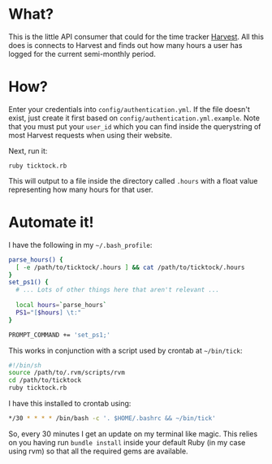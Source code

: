 # What?

This is the little API consumer that could for the time tracker [Harvest](http://getharvest.com).
All this does is connects to Harvest and finds out how many hours a user has
logged for the current semi-monthly period.

# How?

Enter your credentials into `config/authentication.yml`.  If the file doesn't
exist, just create it first based on `config/authentication.yml.example`. Note
that you must put your `user_id` which you can find inside the querystring
of most Harvest requests when using their website.

Next, run it:

    ruby ticktock.rb

This will output to a file inside the directory called `.hours` with a float
value representing how many hours for that user.

# Automate it!

I have the following in my `~/.bash_profile`:

```bash
parse_hours() {
  [ -e /path/to/ticktock/.hours ] && cat /path/to/ticktock/.hours
}
set_ps1() {
  # ... Lots of other things here that aren't relevant ...
  
  local hours=`parse_hours`
  PS1="[$hours] \t:"
}

PROMPT_COMMAND += 'set_ps1;'
```

This works in conjunction with a script used by crontab at `~/bin/tick`:

```bash
#!/bin/sh
source /path/to/.rvm/scripts/rvm
cd /path/to/ticktock
ruby ticktock.rb

```

I have this installed to crontab using:

```bash
*/30 * * * * /bin/bash -c '. $HOME/.bashrc && ~/bin/tick'
```

So, every 30 minutes I get an update on my terminal like magic.
This relies on you having run `bundle install` inside your default
Ruby (in my case using rvm) so that all the required gems are available.